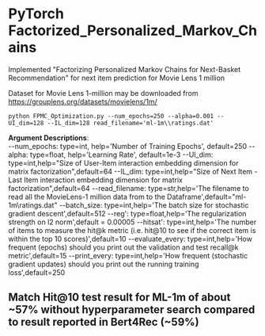 # PyTorch Factorized_Personalized_Markov_Chains
Implemented "Factorizing Personalized Markov Chains for Next-Basket Recommendation" for next item prediction for Movie Lens 1 million

Dataset for Movie Lens 1-million may be downloaded from https://grouplens.org/datasets/movielens/1m/

`python FPMC_Optimization.py --num_epochs=250 --alpha=0.001 --UI_dim=128 --IL_dim=128 read_filename='ml-1m\\ratings.dat'`  

**Argument Descriptions**:  
  --num_epochs: type=int, help='Number of Training Epochs', default=250
  --alpha: type=float, help='Learning Rate', default=1e-3
  --UI_dim: type=int,help="Size of User-Item interaction embedding dimension for matrix factorization",default=64
  --IL_dim: type=int,help="Size of Next Item - Last Item interaction embedding dimension for matrix factorization",default=64
  --read_filename: type=str,help='The filename to read all the MovieLens-1 million data from to the Dataframe',default="ml-1m\\ratings.dat"
  --batch_size: type=int,help='The batch size for stochastic gradient descent',default=512
  --reg': type=float,help='The regularization strength on l2 norm',default = 0.00005
  --hitsat': type=int,help='The number of items to measure the hit@k metric (i.e. hit@10 to see if the correct item is within the top 10 scores)',default=10
  --evaluate_every: type=int,help='How frequent (epochs) should you print out the validation and test recall@k metric',default=15
  --print_every: type=int,help='How frequent (stochastic gradient updates) should you print out the running training loss',default=250

## Match Hit@10 test result for ML-1m of about ~57% without hyperparameter search compared to result reported in Bert4Rec (~59%)
